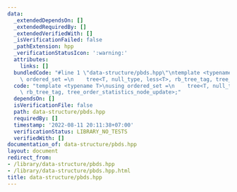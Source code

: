 ```yaml
---
data:
  _extendedDependsOn: []
  _extendedRequiredBy: []
  _extendedVerifiedWith: []
  _isVerificationFailed: false
  _pathExtension: hpp
  _verificationStatusIcon: ':warning:'
  attributes:
    links: []
  bundledCode: "#line 1 \"data-structure/pbds.hpp\"\ntemplate <typename T>\nusing\
    \ ordered_set =\n    tree<T, null_type, less<T>, rb_tree_tag, tree_order_statistics_node_update>;\n"
  code: "template <typename T>\nusing ordered_set =\n    tree<T, null_type, less<T>,\
    \ rb_tree_tag, tree_order_statistics_node_update>;"
  dependsOn: []
  isVerificationFile: false
  path: data-structure/pbds.hpp
  requiredBy: []
  timestamp: '2022-08-11 20:11:38+07:00'
  verificationStatus: LIBRARY_NO_TESTS
  verifiedWith: []
documentation_of: data-structure/pbds.hpp
layout: document
redirect_from:
- /library/data-structure/pbds.hpp
- /library/data-structure/pbds.hpp.html
title: data-structure/pbds.hpp
---
```

